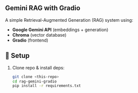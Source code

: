 ## Gemini RAG with Gradio

A simple Retrieval-Augmented Generation (RAG) system using:
- **Google Gemini API** (embeddings + generation)
- **Chroma** (vector database)
- **Gradio** (frontend)

## 🚀 Setup

1. Clone repo & install deps:
   ```bash
   git clone <this-repo>
   cd rag-gemini-gradio
   pip install -r requirements.txt
 

